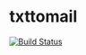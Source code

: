 # txttomail


[![Build Status](https://travis-ci.org/matgou/txttomail.svg?branch=master)](https://travis-ci.org/matgou/txttomail)
